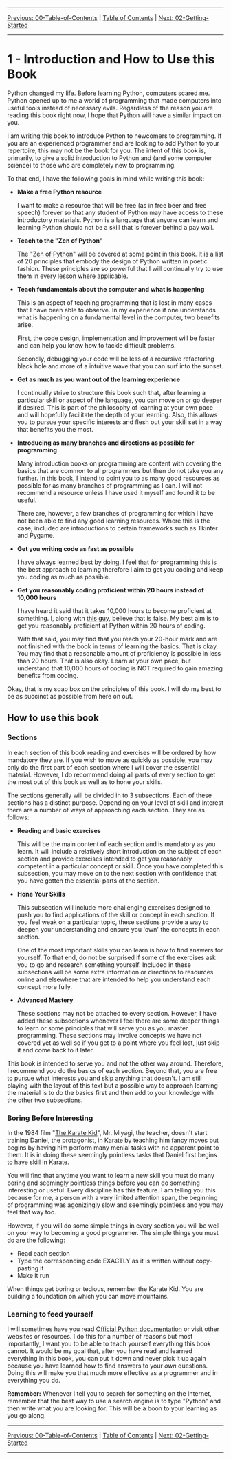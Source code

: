 <!-- Navigation -->

---

[Previous: 00-Table-of-Contents](./00-Table-of-Contents.md) | [Table of Contents](./00-Table-of-Contents.md) | [Next: 02-Getting-Started](./02-Getting-Started.md)

---
<!-- End Navigation -->

# 1 - Introduction and How to Use this Book

Python changed my life. Before learning Python, computers scared me. Python
opened up to me a world of programming that made computers into useful tools
instead of necessary evils. Regardless of the reason you are reading this book
right now, I hope that Python will have a similar impact on you.

I am writing this book to introduce Python to newcomers to programming. If you
are an experienced programmer and are looking to add Python to your repertoire,
this may not be the book for you. The intent of this book is, primarily,
to give a solid introduction to Python and (and some computer science) to those 
who are completely new to programming.

To that end, I have the following goals in mind while writing this book:

 - **Make a free Python resource** 

    I want to make a resource that will be free (as in free
    beer and free speech) forever so that any student of Python may have access
    to these introductory materials. Python is a language that anyone can learn and learning Python should not be a skill that is forever behind a pay wall.

 - **Teach to the "Zen of Python"** 

    The "[Zen of Python](https://www.python.org/dev/peps/pep-0020/)" will be covered at some point in this book. It is a
    list of 20 principles that embody the design of Python written in poetic
    fashion. These principles are so powerful that I will continually try to
    use them in every lesson where applicable.

 - **Teach fundamentals about the computer and what is happening** 

    This is an aspect of teaching programming that is lost in many cases that I have been able to observe. In my experience if one understands what is happening on a fundamental level in the computer, two
    benefits arise.

    First, the code design, implementation and improvement will be faster and can help you know how to tackle difficult problems.

    Secondly, debugging your code will be less of a recursive refactoring black hole and more of a intuitive wave that you can surf into the sunset. 

 - **Get as much as you want out of the learning experience** 

    I continually strive to structure this book such that, after learning a particular skill
    or aspect of the language, you can move on or go deeper if desired. This
    is part of the philosophy of learning at your own pace and will hopefully facilitate the depth of your learning. Also, this allows you to pursue your specific interests and flesh out your skill set in a way that benefits you the most.

 - **Introducing as many branches and directions as possible for programming**

    Many introduction books on programming are content with covering the basics
    that are common to all programmers but then do not take you any further. In this book, I intend to point you to as many good resources as possible for as many branches of programming as I can. I will not recommend a resource unless I have used it myself and found it to be useful.

    There are, however, a few branches of programming for which I have not been able to find any good learning resources. Where this is the case, included are introductions to certain frameworks such as Tkinter and Pygame.

 - **Get you writing code as fast as possible**

    I have always learned best by doing. I feel that for programming this is the
    best approach to learning therefore I aim to get you coding and keep you 
    coding as much as possible.

 - **Get you reasonably coding proficient within 20 hours instead of 10,000 hours**

    I have heard it said that it takes 10,000 hours to become proficient at something. I, along with [this guy](https://www.youtube.com/watch?v=5MgBikgcWnY), believe that is false. My best aim is to get you reasonably proficient at Python within 20 hours of coding.

    With that said, you may find that you reach your 20-hour mark and are not
    finished with the book in terms of learning the basics. That is okay. You
    may find that a reasonable amount of proficiency is possible in less than
    20 hours. That is also okay. Learn at your own pace, but understand that 
    10,000 hours of coding is NOT required to gain amazing benefits from coding.

Okay, that is my soap box on the principles of this book. I will do my best to 
be as succinct as possible from here on out.


## How to use this book

### Sections

In each section of this book reading and exercises will be ordered by how mandatory they are. If
you wish to move as quickly as possible, you may only do the first part of each
section where I will cover the essential material. However, I do recommend 
doing all parts of every section to get the most out of this book as well as to
hone your skills.

The sections generally will be divided in to 3 subsections. Each of these sections has a distinct purpose. Depending on your level of skill 
and interest there are a number of ways of approaching each section. They are as follows:

 - **Reading and basic exercises**

   This will be the main content of each section and is mandatory as you learn. It will include a relatively short
   introduction on the subject of each section and provide exercises intended to
   get you reasonably competent in a particular concept or skill. Once you have
   completed this subsection, you may move on to the next section with confidence
   that you have gotten the essential parts of the section.

 - **Hone Your Skills**

   This subsection will include more challenging exercises designed to push you to find applications of the skill or concept in each section. If you feel weak on a particular topic, these sections provide a way to deepen your understanding and ensure you 'own' the concepts in each section.

   One of the most important skills you can learn is how to find answers for yourself. To that end, do not be surprised if some of the exercises ask you to go and research something yourself. Included in these subsections will be some extra information or directions to resources online and elsewhere that are intended to help you understand each concept more fully.

 - **Advanced Mastery**

   These sections may not be attached to every section. However, I have added these subsections whenever I feel there are some deeper things to learn or some principles that will serve you as you master programming. These sections may involve concepts we have not covered yet as well so if you get to a point where you feel lost, just skip it and come back to it later.

This book is intended to serve you and not the other way around. Therefore, I recommend you do the basics of each section. Beyond that, you are free to pursue what interests you and skip anything that doesn't. I am still playing with the layout of this text but a possible way to approach learning the material is to do the basics first and then add to your knowledge with the other two subsections.

### Boring Before Interesting

In the 1984 film "[The Karate Kid](https://www.imdb.com/title/tt0087538/plotsummary?ref_=tt_stry_pl#synopsis)", Mr. Miyagi, the teacher, doesn't start training
Daniel, the protagonist, in Karate by teaching him fancy moves but begins by 
having him perform many menial tasks with no apparent point to them. It is in 
doing these seemingly pointless tasks that Daniel first begins to have skill in 
Karate.

You will find that anytime you want to learn a new skill you must do many boring
and seemingly pointless things before you can do something interesting or 
useful. Every discipline has this feature. I am telling you this because for me, a person with a very limited attention span, the beginning of programming
was agonizingly slow and seemingly pointless and you may feel that way too.

However, if you will do some simple things in every section you will be well on
your way to becoming a good programmer. The simple things you must do are the 
following:

 - Read each section
 - Type the corresponding code EXACTLY as it is written without copy-pasting it
 - Make it run

When things get boring or tedious, remember the Karate Kid. You are 
building a foundation on which you can move mountains.

### Learning to feed yourself

I will sometimes have you read [Official Python documentation](https://docs.python.org/3.7/index.html) or visit other websites or resources. I do this for a number of reasons but most importantly, I want you to be able to teach yourself everything this book cannot. It would be my goal that, after you have read and learned everything in this book, you can put it down and never pick it up again because you have learned how to find answers to your *own* questions. Doing this will make you that much more effective as a programmer and in everything you do. 

**Remember:** Whenever I tell you to search for something on the Internet, remember that the best way to use a search engine is to type "Python" and then write what you are looking for. This will be a boon to your learning as you go along.

<!-- Navigation -->

---

[Previous: 00-Table-of-Contents](./00-Table-of-Contents.md) | [Table of Contents](./00-Table-of-Contents.md) | [Next: 02-Getting-Started](./02-Getting-Started.md)

---
<!-- End Navigation -->
